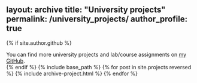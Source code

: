 layout: archive
title: "University projects"
permalink: /university_projects/
author_profile: true
---
{% if site.author.github %}
  <div class="wordwrap">You can find more university projects and lab/course assignments on <a href="https://github.com/{{site.author.github}}" target="_blank">my GitHub</a>.</div>
{% endif %}
{% include base_path %}
{% for post in site.projects reversed %}
  {% include archive-project.html %}
{% endfor %}
